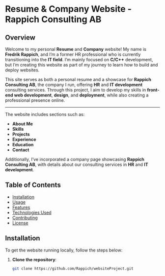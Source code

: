 # Resume & Company Website - Rappich Consulting AB

## Overview

Welcome to my personal **Resume** and **Company** website! My name is **Fredrik Rappich**, and I’m a former HR professional who is currently transitioning into the **IT field**. I’m mainly focused on **C/C++** development, but I’m creating this website as part of my journey to learn how to build and deploy websites. 

This site serves as both a personal resume and a showcase for **Rappich Consulting AB**, the company I run, offering **HR** and **IT development** consulting services. Through this project, I aim to develop my skills in **front-end web development**, **design**, and **deployment**, while also creating a professional presence online.

---

The website includes sections such as:
- **About Me**
- **Skills**
- **Projects**
- **Experience**
- **Education**
- **Contact**

Additionally, I’ve incorporated a company page showcasing **Rappich Consulting AB**, with details about our consulting services in **HR** and **IT development**.

## Table of Contents

- [Installation](#installation)
- [Usage](#usage)
- [Features](#features)
- [Technologies Used](#technologies-used)
- [Contributing](#contributing)
- [License](#license)


## Installation

To get the website running locally, follow the steps below:

1. **Clone the repository**:
   ```bash
   git clone https://github.com/Rappich/websiteProject.git
